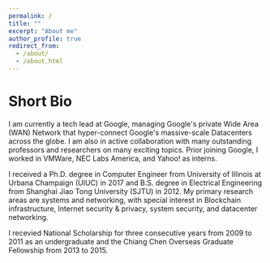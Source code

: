 ```yaml
---
permalink: /
title: ""
excerpt: "About me"
author_profile: true
redirect_from: 
  - /about/
  - /about.html
---
```


Short Bio
======
I am currently a tech lead at Google, managing Google's private Wide Area (WAN) Network that hyper-connect Google's massive-scale Datacenters across the globe. I am also in active collaboration with many outstanding professors and researchers on many exciting topics. Prior joining Google, I worked in VMWare, NEC Labs America, and Yahoo! as interns. 

I received a Ph.D. degree in Computer Engineer from University of Illinois at Urbana Champaign (UIUC) in 2017 and B.S. degree in Electrical Engineering from Shanghai Jiao Tong University (SJTU) in 2012. My primary research areas are systems and networking, with special interest in Blockchain infrastructure, Internet security & privacy, system security, and datacenter networking. 

I recevied National Scholarship for three consecutive years from 2009 to 2011 as an undergraduate and the Chiang Chen Overseas Graduate Fellowship from 2013 to 2015.
